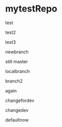 # mytestRepo

test

test2

test3

newbranch

still master

localbranch

branch2

again

changefordev

changedev

defaultnow